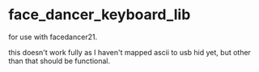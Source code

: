 # face_dancer_keyboard_lib
for use with facedancer21.

this doesn't work fully as I haven't mapped ascii to usb hid yet, but other than that should be functional.

